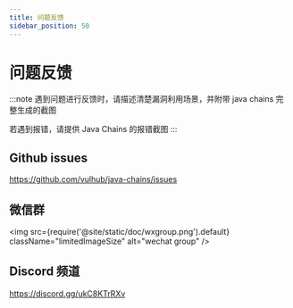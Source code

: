 ```yaml
---
title: 问题反馈
sidebar_position: 50
---
```


# 问题反馈

:::note
遇到问题进行反馈时，请描述清楚漏洞利用场景，并附带 java chains 完整生成的截图

若遇到报错，请提供 Java Chains 的报错截图
:::

## Github issues

https://github.com/vulhub/java-chains/issues

## 微信群

<img
src={require('@site/static/doc/wxgroup.png').default}
className="limitedImageSize"
alt="wechat group"
/>

## Discord 频道

https://discord.gg/ukC8KTrRXv


